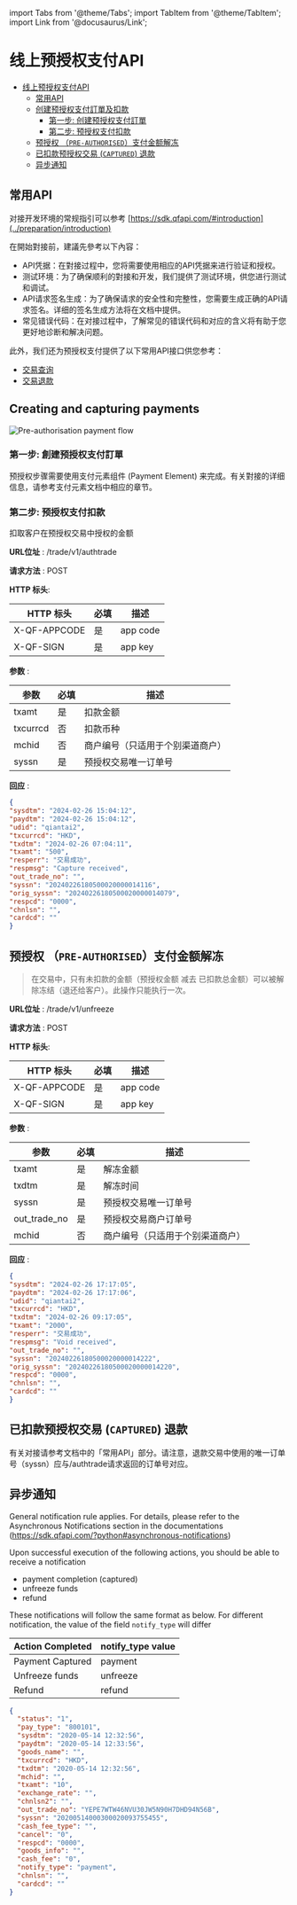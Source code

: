 import Tabs from '@theme/Tabs';
import TabItem from '@theme/TabItem';
import Link from '@docusaurus/Link';

# 线上预授权支付API
- [线上预授权支付API](#线上预授权支付api)
	- [常用API](#常用api)
	- [创建预授权支付訂單及扣款](#创建预授权支付及扣款)
		- [第一步: 创建预授权支付訂單](#第一步-创建预授权支付訂單)
		- [第二步: 预授权支付扣款](#第二步-预授权支付扣款)
	- [预授权 （`PRE-AUTHORISED`）支付金额解冻](#unfreeze-amount-for-pre-authorised-transactions)
	- [已扣款预授权交易 (`CAPTURED`) 退款](#refunding-completed-captured-transactions)
	- [异步通知](#异步通知)


## 常用API
对接开发环境的常规指引可以参考 [https://sdk.qfapi.com/#introduction](../preparation/introduction)

在開始對接前，建議先參考以下內容：

- API凭据：在對接过程中，您将需要使用相应的API凭据来进行验证和授权。
- 测试环境：为了确保顺利的對接和开发，我们提供了测试环境，供您进行测试和调试。
- API请求签名生成：为了确保请求的安全性和完整性，您需要生成正确的API请求签名。详细的签名生成方法将在文档中提供。
- 常见错误代码：在对接过程中，了解常见的错误代码和对应的含义将有助于您更好地诊断和解决问题。

此外，我们还为预授权支付提供了以下常用API接口供您参考：

- [交易查询](../common-api/transaction-enquiry)
- [交易退款](../common-api/refunds)

## Creating and capturing payments

![Pre-authorisation payment flow](https://www.plantuml.com/plantuml/png/XOynJWKX441xJZ6r2HUmCDzu0HihOp61mIM1WSpE57fwTv4biJ0_eHZ8UpouxOgYLelRSYIWslKB8kr1SjVSsBq_V83tJ_0gz6owDSdV51-X2tcSUpn1m33uFzmmNx2hoIc5t-b_z8sJ48s0pN72SAnafG3MPgoEcn8KIWejhOBRhVSc2Xr5CvOhw8WZd8Qxo54xlhOExjU5AcRE_0dSs8VfpVU0M_Aw-dPKhPOV)

### 第一步: 創建预授权支付訂單

预授权步骤需要使用支付元素组件 (Payment Element) 来完成。有关對接的详细信息，请参考支付元素文档中相应的章节。

### 第二步: 预授权支付扣款

扣取客户在预授权交易中授权的金额

**URL位址** :   /trade/v1/authtrade

**请求方法** : POST

**HTTP 标头**:

| HTTP 标头 | 必填 | 描述 |
| -------------- | ---- | ------------------ |
| X-QF-APPCODE | 是 | app code |
| X-QF-SIGN | 是 | app key |

**参数** :

| 参数          | 必填 | 描述        |
| -------------- | ---- | ------------------ |
| txamt          | 是   | 扣款金额 |
| txcurrcd       | 否    | 扣款币种 |
| mchid          | 否    | 商户编号（只适用于个别渠道商户） |
| syssn          | 是   | 预授权交易唯一订单号 |

**回应** :

```json
{
"sysdtm": "2024-02-26 15:04:12",
"paydtm": "2024-02-26 15:04:12",
"udid": "qiantai2",
"txcurrcd": "HKD",
"txdtm": "2024-02-26 07:04:11",
"txamt": "500",
"resperr": "交易成功",
"respmsg": "Capture received",
"out_trade_no": "",
"syssn": "20240226180500020000014116",
"orig_syssn": "20240226180500020000014079",
"respcd": "0000",
"chnlsn": "",
"cardcd": ""
}
```

## 预授权 （`PRE-AUTHORISED`）支付金额解冻

> 在交易中，只有未扣款的金额（预授权金额 减去 已扣款总金额）可以被解除冻结（退还给客户）。此操作只能执行一次。

**URL位址** :   /trade/v1/unfreeze

**请求方法** : POST

**HTTP 标头**:

| HTTP 标头 | 必填 | 描述 |
| -------------- | ---- | ------------------ |
| X-QF-APPCODE | 是 | app code |
| X-QF-SIGN | 是 | app key |

**参数** :

| 参数          | 必填 | 描述        |
| -------------- | ---- | ------------------ |
| txamt          | 是    | 解冻金额      |
| txdtm          | 是    | 解冻时间         |
| syssn          | 是    | 预授权交易唯一订单号 |
| out_trade_no   | 是    | 预授权交易商户订单号 |
| mchid          | 否    | 商户编号（只适用于个别渠道商户） |

**回应** :

```json
{
"sysdtm": "2024-02-26 17:17:05",
"paydtm": "2024-02-26 17:17:06",
"udid": "qiantai2",
"txcurrcd": "HKD",
"txdtm": "2024-02-26 09:17:05",
"txamt": "2000",
"resperr": "交易成功",
"respmsg": "Void received",
"out_trade_no": "",
"syssn": "20240226180500020000014222",
"orig_syssn": "20240226180500020000014220",
"respcd": "0000",
"chnlsn": "",
"cardcd": ""
}
```

## 已扣款预授权交易 (`CAPTURED`) 退款

有关对接请参考文档中的「常用API」部分。请注意，退款交易中使用的唯一订单号（syssn）应与/authtrade请求返回的订单号对应。

## 异步通知

General notification rule applies. For details, please refer to the Asynchronous Notifications section in the documentations (https://sdk.qfapi.com/?python#asynchronous-notifications)

Upon successful execution of the following actions, you should be able to receive a notification

- payment completion (captured)
- unfreeze funds
- refund

These notifications will follow the same format as below. For different notification, the value of the field `notify_type` will differ

| Action Completed | notify_type value |
| -------------- | ------------------ |
| Payment Captured | payment |
| Unfreeze funds | unfreeze |
| Refund | refund |

```json
{
  "status": "1",
  "pay_type": "800101",
  "sysdtm": "2020-05-14 12:32:56",
  "paydtm": "2020-05-14 12:33:56",
  "goods_name": "",
  "txcurrcd": "HKD",
  "txdtm": "2020-05-14 12:32:56",
  "mchid": "",
  "txamt": "10",
  "exchange_rate": "",
  "chnlsn2": "",
  "out_trade_no": "YEPE7WTW46NVU30JW5N90H7DHD94N56B",
  "syssn": "20200514000300020093755455",
  "cash_fee_type": "",
  "cancel": "0",
  "respcd": "0000",
  "goods_info": "",
  "cash_fee": "0",
  "notify_type": "payment",
  "chnlsn": "",
  "cardcd": ""
}
```
